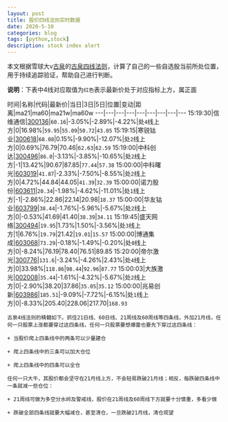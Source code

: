 ```yaml
---
layout: post
title: 股价四线法则实时数据
date: 2020-5-10
categories: blog
tags: [python,stock]
description: stock index alert
---
```



本文根据雪球大v[古泉](https://xueqiu.com/u/7148646888)的[古泉四线法则](https://xueqiu.com/7148646888/130498192)，计算了自己的一些自选股当前所处位置，用于持续追踪验证，帮助自己进行判断。

**说明**：下表中4线对应取值为`红色`表示最新价处于对应指标上方，属正面

时间|名称|代码|最新价|当日|3日|5日|位置|变动|距离|ma21|ma60|ma21w|ma60w
---|---|---|---|---|---|---|---|---
15:19:30|信维通信|[300136](https://xueqiu.com/S/SZ300136)|`60.16`|-3.05%|-2.89%|-4.22%|处`4`线上方|0|16.98%|`59.95`|`55.09`|`50.72`|`43.05`
15:19:15|寒锐钴业|[300618](https://xueqiu.com/S/SZ300618)|`68.08`|0.15%|-9.90%|-12.07%|处`2`线上方|0|0.69%|76.79|70.46|`62.63`|`62.59`
15:19:00|中科创达|[300496](https://xueqiu.com/S/SZ300496)|`86.0`|-3.13%|-3.85%|-10.65%|处`2`线上方|-1|13.42%|90.67|87.85|`77.44`|`57.38`
15:00:00|中科曙光|[603019](https://xueqiu.com/S/SH603019)|`41.87`|-2.33%|-7.50%|-8.55%|处`2`线上方|0|4.72%|44.84|44.05|`41.39`|`32.39`
15:00:00|诺力股份|[603611](https://xueqiu.com/S/SH603611)|`20.34`|-1.98%|-4.62%|-11.01%|处`1`线上方|-1|-2.86%|22.86|22.14|20.98|`18.37`
15:00:00|华友钴业|[603799](https://xueqiu.com/S/SH603799)|`38.44`|-1.76%|-5.96%|-5.67%|处`2`线上方|0|-0.53%|41.69|41.40|`38.39`|`34.11`
15:19:45|盛天网络|[300494](https://xueqiu.com/S/SZ300494)|`19.95`|1.73%|1.50%|-3.56%|处`3`线上方|1|6.76%|`19.79`|21.42|`19.01`|`15.57`
15:00:00|博通集成|[603068](https://xueqiu.com/S/SH603068)|`73.29`|-0.18%|-1.49%|-0.20%|处`0`线上方|0|-8.24%|76.19|78.40|76.51|89.85
15:20:00|帝尔激光|[300776](https://xueqiu.com/S/SZ300776)|`131.6`|-3.24%|-4.26%|2.43%|处`4`线上方|0|33.98%|`118.86`|`98.44`|`92.96`|`87.77`
15:00:03|大族激光|[002008](https://xueqiu.com/S/SZ002008)|`35.44`|-1.61%|-4.32%|-5.67%|处`2`线上方|0|-2.90%|38.20|37.86|`35.05`|`35.12`
15:00:00|兆易创新|[603986](https://xueqiu.com/S/SH603986)|`185.51`|-9.09%|-7.72%|-6.15%|处`1`线上方|0|-8.33%|205.40|228.06|217.70|`168.93`

```
古泉4线法则的精髓如下。抓住21日线、60日线、21周线及60周线等四条线，外加21月线，任何一只股票上涨都要穿过这四条线，任何一只股票要想爆雷也要先下穿过这四条线：

+ 当股价爬上四条线中的两条可以少量建仓

+ 爬上四条线中的三条可以加大仓位

+ 爬上四条线中的四条可以全仓

任何一只大牛，其股价都会坚守在21月线上方，不会轻易跌破21月线；相反，每跌破四条线中一条就减一些仓位：

+ 21周线可做为多空分水岭及警戒线，股价在21周线及60周线下方就要十分慎重，多看少做

+ 跌破全部四条线就要大幅减仓，甚至清仓，一旦跌破21月线，清仓观望
```